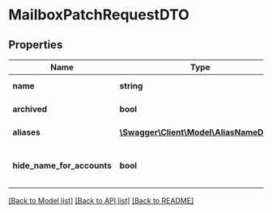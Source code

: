 # MailboxPatchRequestDTO

## Properties
Name | Type | Description | Notes
------------ | ------------- | ------------- | -------------
**name** | **string** | Mailbox name | [optional] 
**archived** | **bool** | Mailbox archived | [optional] 
**aliases** | [**\Swagger\Client\Model\AliasNameDTO[]**](AliasNameDTO.md) | Mailbox aliases | [optional] 
**hide_name_for_accounts** | **bool** | Hide mailbox name/aliases from other accounts | [optional] 

[[Back to Model list]](../../README.md#documentation-for-models) [[Back to API list]](../../README.md#documentation-for-api-endpoints) [[Back to README]](../../README.md)

